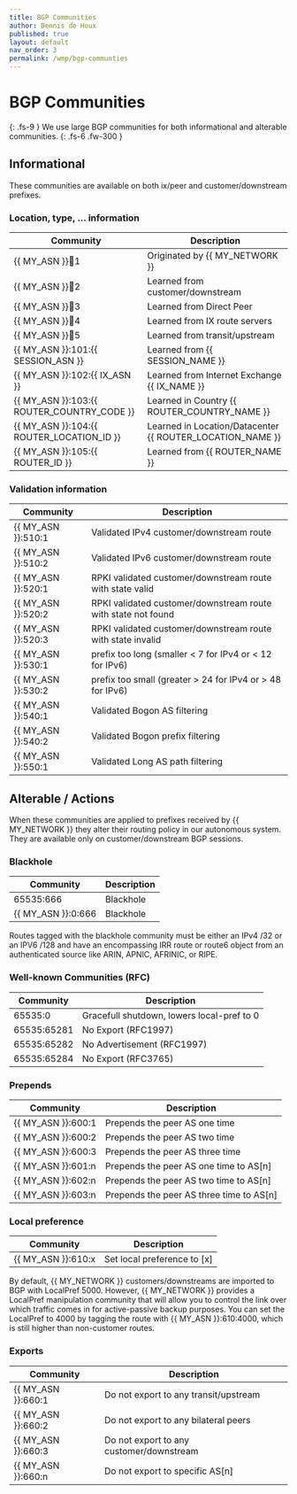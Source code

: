 ```yaml
---
title: BGP Communities
author: Dennis de Houx
published: true
layout: default
nav_order: 3
permalink: /wmp/bgp-communties
---
```

# BGP Communities
{: .fs-9 }
We use large BGP communities for both informational and alterable communities.
{: .fs-6 .fw-300 }

## Informational

These communities are available on both ix/peer and customer/downstream prefixes.

### Location, type, ... information

| Community              | Description                        |
| ---------------------- | ---------------------------------- |
| {{ MY_ASN }}:100:1    | Originated by {{ MY_NETWORK }}    |
| {{ MY_ASN }}:100:2    | Learned from customer/downstream   |
| {{ MY_ASN }}:100:3    | Learned from Direct Peer           |
| {{ MY_ASN }}:100:4    | Learned from IX route servers      |
| {{ MY_ASN }}:100:5    | Learned from transit/upstream      |
| {{ MY_ASN }}:101:{{ SESSION_ASN }} | Learned from {{ SESSION_NAME }} |
| {{ MY_ASN }}:102:{{ IX_ASN }} | Learned from Internet Exchange {{ IX_NAME }} |
| {{ MY_ASN }}:103:{{ ROUTER_COUNTRY_CODE }} | Learned in Country {{ ROUTER_COUNTRY_NAME }} |
| {{ MY_ASN }}:104:{{ ROUTER_LOCATION_ID }} | Learned in Location/Datacenter {{ ROUTER_LOCATION_NAME }} |
| {{ MY_ASN }}:105:{{ ROUTER_ID }} | Learned from {{ ROUTER_NAME }} |

### Validation information

| Community           | Description                                    |
| ------------------- | ---------------------------------------------- |
| {{ MY_ASN }}:510:1 | Validated IPv4 customer/downstream route       |
| {{ MY_ASN }}:510:2 | Validated IPv6 customer/downstream route       |
| {{ MY_ASN }}:520:1 | RPKI validated customer/downstream route with state valid |
| {{ MY_ASN }}:520:2 | RPKI validated customer/downstream route with state not found |
| {{ MY_ASN }}:520:3 | RPKI validated customer/downstream route with state invalid |
| {{ MY_ASN }}:530:1 | prefix too long (smaller < 7 for IPv4 or < 12 for IPv6) |
| {{ MY_ASN }}:530:2 | prefix too small (greater > 24 for IPv4 or > 48 for IPv6) |
| {{ MY_ASN }}:540:1 | Validated Bogon AS filtering                   |
| {{ MY_ASN }}:540:2 | Validated Bogon prefix filtering               |
| {{ MY_ASN }}:550:1 | Validated Long AS path filtering               |


## Alterable / Actions

When these communities are applied to prefixes received by {{ MY_NETWORK }} they alter their routing policy in our autonomous system. They are available only on customer/downstream BGP sessions.

### Blackhole

| Community              | Description                        |
| ---------------------- | ---------------------------------- |
| 65535:666              | Blackhole                          |
| {{ MY_ASN }}:0:666    | Blackhole                          |

Routes tagged with the blackhole community must be either an IPv4 /32 or an IPV6 /128 and have an encompassing IRR route or route6 object from an authenticated source like ARIN, APNIC, AFRINIC, or RIPE.

### Well-known Communities (RFC)

| Community              | Description                                |
| ---------------------- | ------------------------------------------ |
| 65535:0                | Gracefull shutdown, lowers local-pref to 0 |
| 65535:65281            | No Export (RFC1997)                        |
| 65535:65282            | No Advertisement (RFC1997)                 |
| 65535:65284            | No Export (RFC3765)                        |

### Prepends

| Community              | Description                              |
| ---------------------- | ---------------------------------------- |
| {{ MY_ASN }}:600:1    | Prepends the peer AS one time            |
| {{ MY_ASN }}:600:2    | Prepends the peer AS two time            |
| {{ MY_ASN }}:600:3    | Prepends the peer AS three time          |
| {{ MY_ASN }}:601:n    | Prepends the peer AS one time to AS[n]   |
| {{ MY_ASN }}:602:n    | Prepends the peer AS two time to AS[n]   |
| {{ MY_ASN }}:603:n    | Prepends the peer AS three time to AS[n] |

### Local preference

| Community              | Description                              |
| ---------------------- | ---------------------------------------- |
| {{ MY_ASN }}:610:x    | Set local preference to [x]              |

By default, {{ MY_NETWORK }} customers/downstreams are imported to BGP with LocalPref 5000. However, {{ MY_NETWORK }} provides a LocalPref manipulation community that will allow you to control the link over which traffic comes in for active-passive backup purposes. You can set the LocalPref to 4000 by tagging the route with {{ MY_ASN }}:610:4000, which is still higher than non-customer routes.

### Exports

| Community              | Description                                 |
| ---------------------- | ------------------------------------------- |
| {{ MY_ASN }}:660:1    | Do not export to any transit/upstream       |
| {{ MY_ASN }}:660:2    | Do not export to any bilateral peers        |
| {{ MY_ASN }}:660:3    | Do not export to any customer/downstream    |
| {{ MY_ASN }}:660:n    | Do not export to specific AS[n]             |
